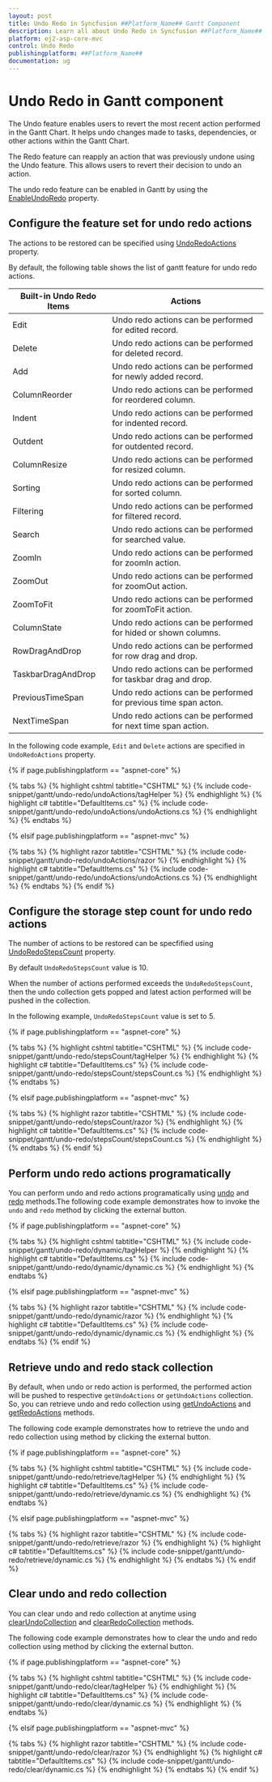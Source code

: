 ```yaml
---
layout: post
title: Undo Redo in Syncfusion ##Platform_Name## Gantt Component
description: Learn all about Undo Redo in Syncfusion ##Platform_Name## Gantt component of Syncfusion Essential JS 2 and more.
platform: ej2-asp-core-mvc
control: Undo Redo
publishingplatform: ##Platform_Name##
documentation: ug
---
```


# Undo Redo in Gantt component

The Undo feature enables users to revert the most recent action performed in the Gantt Chart. It helps undo changes made to tasks, dependencies, or other actions within the Gantt Chart.

The Redo feature can reapply an action that was previously undone using the Undo feature. This allows users to revert their decision to undo an action.

The undo redo feature can be enabled in Gantt by using the [EnableUndoRedo](https://help.syncfusion.com/cr/aspnetcore-js2/Syncfusion.EJ2.Gantt.Gantt.html#Syncfusion_EJ2_Gantt_Gantt_EnableUndoRedo) property.

## Configure the feature set for undo redo actions

The actions to be restored can be specified using [UndoRedoActions](https://help.syncfusion.com/cr/aspnetcore-js2/Syncfusion.EJ2.Gantt.Gantt.html#Syncfusion_EJ2_Gantt_Gantt_UndoRedoActions) property.

By default, the following table shows the list of gantt feature for undo redo actions.

| Built-in Undo Redo Items | Actions |
|------------------------|---------|
| Edit | Undo redo actions can be performed for edited record.|
| Delete | Undo redo actions can be performed for deleted record.|
| Add | Undo redo actions can be performed for newly added record.|
| ColumnReorder | Undo redo actions can be performed for reordered column.|
| Indent | Undo redo actions can be performed for indented record.|
| Outdent | Undo redo actions can be performed for outdented record.|
| ColumnResize | Undo redo actions can be performed for resized column.|
| Sorting | Undo redo actions can be performed for sorted column.|
| Filtering | Undo redo actions can be performed for filtered record.|
| Search | Undo redo actions can be performed for searched value.|
| ZoomIn | Undo redo actions can be performed for zoomIn action.|
| ZoomOut | Undo redo actions can be performed for zoomOut action.|
| ZoomToFit | Undo redo actions can be performed for zoomToFit action.|
| ColumnState | Undo redo actions can be performed for hided or shown columns.|
| RowDragAndDrop | Undo redo actions can be performed for row drag and drop.|
| TaskbarDragAndDrop |  Undo redo actions can be performed for taskbar drag and drop.|
| PreviousTimeSpan | Undo redo actions can be performed for previous time span acton.|
| NextTimeSpan | Undo redo actions can be performed for next time span action.|

In the following code example, `Edit` and `Delete` actions are specified in `UndoRedoActions` property.

{% if page.publishingplatform == "aspnet-core" %}

{% tabs %}
{% highlight cshtml tabtitle="CSHTML" %}
{% include code-snippet/gantt/undo-redo/undoActions/tagHelper %}
{% endhighlight %}
{% highlight c# tabtitle="DefaultItems.cs" %}
{% include code-snippet/gantt/undo-redo/undoActions/undoActions.cs %}
{% endhighlight %}
{% endtabs %}

{% elsif page.publishingplatform == "aspnet-mvc" %}

{% tabs %}
{% highlight razor tabtitle="CSHTML" %}
{% include code-snippet/gantt/undo-redo/undoActions/razor %}
{% endhighlight %}
{% highlight c# tabtitle="DefaultItems.cs" %}
{% include code-snippet/gantt/undo-redo/undoActions/undoActions.cs %}
{% endhighlight %}
{% endtabs %}
{% endif %}

## Configure the storage step count for undo redo actions

The number of actions to be restored can be specfified using [UndoRedoStepsCount](https://help.syncfusion.com/cr/aspnetcore-js2/Syncfusion.EJ2.Gantt.Gantt.html#Syncfusion_EJ2_Gantt_Gantt_UndoRedoStepsCount) property.

By default `UndoRedoStepsCount` value is 10.

When the number of actions performed exceeds the `UndoRedoStepsCount`, then the undo collection gets popped and latest action performed will be pushed in the collection.

In the following example, `UndoRedoStepsCount` value is set to 5.

{% if page.publishingplatform == "aspnet-core" %}

{% tabs %}
{% highlight cshtml tabtitle="CSHTML" %}
{% include code-snippet/gantt/undo-redo/stepsCount/tagHelper %}
{% endhighlight %}
{% highlight c# tabtitle="DefaultItems.cs" %}
{% include code-snippet/gantt/undo-redo/stepsCount/stepsCount.cs %}
{% endhighlight %}
{% endtabs %}

{% elsif page.publishingplatform == "aspnet-mvc" %}

{% tabs %}
{% highlight razor tabtitle="CSHTML" %}
{% include code-snippet/gantt/undo-redo/stepsCount/razor %}
{% endhighlight %}
{% highlight c# tabtitle="DefaultItems.cs" %}
{% include code-snippet/gantt/undo-redo/stepsCount/stepsCount.cs %}
{% endhighlight %}
{% endtabs %}
{% endif %}

## Perform undo redo actions programatically

You can perform undo and redo actions programatically using [undo](https://ej2.syncfusion.com/react/documentation/api/gantt/#undo) and [redo](https://ej2.syncfusion.com/react/documentation/api/gantt/#redo) methods.The following code example demonstrates how to invoke the `undo` and `redo` method by clicking the external button.

{% if page.publishingplatform == "aspnet-core" %}

{% tabs %}
{% highlight cshtml tabtitle="CSHTML" %}
{% include code-snippet/gantt/undo-redo/dynamic/tagHelper %}
{% endhighlight %}
{% highlight c# tabtitle="DefaultItems.cs" %}
{% include code-snippet/gantt/undo-redo/dynamic/dynamic.cs %}
{% endhighlight %}
{% endtabs %}

{% elsif page.publishingplatform == "aspnet-mvc" %}

{% tabs %}
{% highlight razor tabtitle="CSHTML" %}
{% include code-snippet/gantt/undo-redo/dynamic/razor %}
{% endhighlight %}
{% highlight c# tabtitle="DefaultItems.cs" %}
{% include code-snippet/gantt/undo-redo/dynamic/dynamic.cs %}
{% endhighlight %}
{% endtabs %}
{% endif %}

## Retrieve undo and redo stack collection

By default, when undo or redo action is performed, the performed action will be pushed to respective `getUndoActions` or `getUndoActions` collection. So, you can retrieve undo and redo collection using [getUndoActions](https://ej2.syncfusion.com/react/documentation/api/gantt/#getundoactions) and [getRedoActions](https://ej2.syncfusion.com/react/documentation/api/gantt/#getredoactions) methods.

The following code example demonstrates how to retrieve the undo and redo collection using method by clicking the external button.

{% if page.publishingplatform == "aspnet-core" %}

{% tabs %}
{% highlight cshtml tabtitle="CSHTML" %}
{% include code-snippet/gantt/undo-redo/retrieve/tagHelper %}
{% endhighlight %}
{% highlight c# tabtitle="DefaultItems.cs" %}
{% include code-snippet/gantt/undo-redo/retrieve/dynamic.cs %}
{% endhighlight %}
{% endtabs %}

{% elsif page.publishingplatform == "aspnet-mvc" %}

{% tabs %}
{% highlight razor tabtitle="CSHTML" %}
{% include code-snippet/gantt/undo-redo/retrieve/razor %}
{% endhighlight %}
{% highlight c# tabtitle="DefaultItems.cs" %}
{% include code-snippet/gantt/undo-redo/retrieve/dynamic.cs %}
{% endhighlight %}
{% endtabs %}
{% endif %}

## Clear undo and redo collection

You can clear undo and redo collection at anytime using [clearUndoCollection](https://ej2.syncfusion.com/react/documentation/api/gantt/#clearundocollection) and [clearRedoCollection](https://ej2.syncfusion.com/react/documentation/api/gantt/#clearredocollection) methods.

The following code example demonstrates how to clear the undo and redo collection using method by clicking the external button.

{% if page.publishingplatform == "aspnet-core" %}

{% tabs %}
{% highlight cshtml tabtitle="CSHTML" %}
{% include code-snippet/gantt/undo-redo/clear/tagHelper %}
{% endhighlight %}
{% highlight c# tabtitle="DefaultItems.cs" %}
{% include code-snippet/gantt/undo-redo/clear/dynamic.cs %}
{% endhighlight %}
{% endtabs %}

{% elsif page.publishingplatform == "aspnet-mvc" %}

{% tabs %}
{% highlight razor tabtitle="CSHTML" %}
{% include code-snippet/gantt/undo-redo/clear/razor %}
{% endhighlight %}
{% highlight c# tabtitle="DefaultItems.cs" %}
{% include code-snippet/gantt/undo-redo/clear/dynamic.cs %}
{% endhighlight %}
{% endtabs %}
{% endif %}
